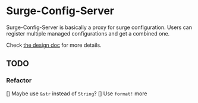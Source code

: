 # Surge-Config-Server

Surge-Config-Server is basically a proxy for surge configuration. Users can register multiple managed configurations and get a combined one.

Check [the design doc](https://docs.google.com/document/d/1ORzHgMCApUwCze0hfFEY38fsSRsxsWfpRy2TadZFgxA) for more details.

## TODO

### Refactor

[] Maybe use `&str` instead of `String`?
[] Use `format!` more
